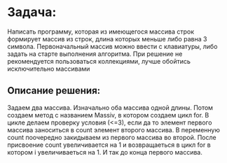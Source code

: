# Задача:
Написать программу, которая из имеющегося массива строк формирует массив из строк, длина которых меньше либо равна 3 символа. Первоначальный массив можно ввести с клавиатуры, либо задать на старте выполнения алгоритма. При решение не рекомендуется пользоваться коллекциями, лучше обойтись исключительно массивами
## Описание решения:
Задаем два массива. Изначально оба массива одной длины. Потом создаем метод с названием Massiv, в котором создаем цикл for. В цикле делаем проверку условия (<=3), если да то элемент первого массива заноситься в count элемент второго массива. В переменную count поочередно закидываем из первого массива во второй. После присвоение count увеличивается на 1 и возвращаеться в цикл for в котором i увеличиваеться на 1. И так до конца первого массива.

